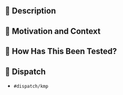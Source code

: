## 📖 Description
<!--- What types of changes does your code introduce? Uncomment all options that apply: -->
<!-- 🐛 Bug fix (non-breaking change which fixes an issue) -->
<!-- 🧠 New feature (non-breaking change which adds functionality) -->
<!-- 💔 Breaking change (fix or feature that would cause existing functionality to change) -->

<!--- Describe your changes in detail -->

## 💭 Motivation and Context
<!--- Why are those changes required? What problem(s) does it solve? -->
<!--- If it fixes an open issue, please link to the issue here. -->

## 🧪 How Has This Been Tested?
<!--- Please describe in detail how you tested your changes. -->
<!--- Include details of your testing environment, and the tests you ran to -->
<!--- see how your change affects other areas of the code, etc. -->

## 🦀 Dispatch
<!--- If needed, please specify the dispatch stack for which to suggest appropriate reviewers. -->
- `#dispatch/kmp`
